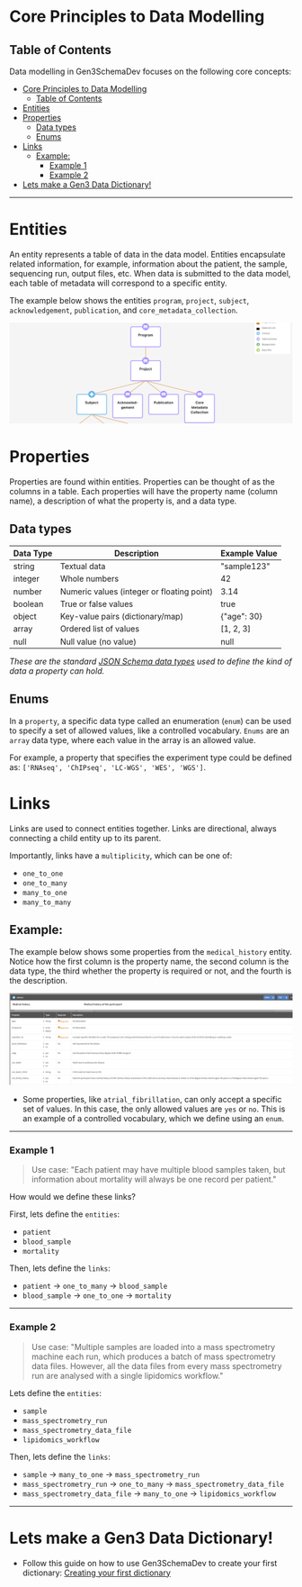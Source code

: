 # Core Principles to Data Modelling

## Table of Contents
Data modelling in Gen3SchemaDev focuses on the following core concepts:
- [Core Principles to Data Modelling](#core-principles-to-data-modelling)
  - [Table of Contents](#table-of-contents)
- [Entities](#entities)
- [Properties](#properties)
  - [Data types](#data-types)
  - [Enums](#enums)
- [Links](#links)
  - [Example:](#example)
    - [Example 1](#example-1)
    - [Example 2](#example-2)
- [Lets make a Gen3 Data Dictionary!](#lets-make-a-gen3-data-dictionary)

---



# Entities
An entity represents a table of data in the data model. Entities encapsulate related information, for example, information about the patient, the sample, sequencing run, output files, etc. When data is submitted to the data model, each table of metadata will correspond to a specific entity. 

The example below shows the entities `program`, `project`, `subject`, `acknowledgement`, `publication`, and `core_metadata_collection`.


![entity_example](entity_example.png)

# Properties
Properties are found within entities. Properties can be thought of as the columns in a table. Each properties will have the property name (column name), a description of what the property is, and a data type. 

## Data types
| Data Type  | Description                                      | Example Value         |
|------------|--------------------------------------------------|----------------------|
| string     | Textual data                                     | "sample123"          |
| integer    | Whole numbers                                    | 42                   |
| number     | Numeric values (integer or floating point)        | 3.14                 |
| boolean    | True or false values                             | true                 |
| object     | Key-value pairs (dictionary/map)                  | {"age": 30}          |
| array      | Ordered list of values                           | [1, 2, 3]            |
| null       | Null value (no value)                            | null                 |

*These are the standard [JSON Schema data types](https://json-schema.org/understanding-json-schema/reference/type.html) used to define the kind of data a property can hold.*
  

## Enums
In a `property`, a specific data type called an enumeration (`enum`) can be used to specify a set of allowed values, like a controlled vocabulary. `Enums` are an `array` data type, where each value in the array is an allowed value. 

For example, a property that specifies the experiment type could be defined as: `['RNAseq', 'ChIPseq', 'LC-WGS', 'WES', 'WGS']`.


# Links
Links are used to connect entities together. Links are directional, always connecting a child entity up to its parent. 

Importantly, links have a `multiplicity`, which can be one of: 
- `one_to_one`
- `one_to_many`
- `many_to_one`
- `many_to_many`

## Example:

The example below shows some properties from the `medical_history` entity. Notice how the first column is the property name, the second column is the data type, the third whether the property is required or not, and the fourth is the description.

![prop_example](prop_example.png)

- Some properties, like `atrial_fibrillation`, can only accept a specific set of values. In this case, the only allowed values are `yes` or `no`. This is an example of a controlled vocabulary, which we define using an `enum`.

---

### Example 1
> Use case: "Each patient may have multiple blood samples taken, but information about mortality will always be one record per patient."

How would we define these links?

First, lets define the `entities`:
- `patient`
- `blood_sample`
- `mortality`

Then, lets define the `links`:
- `patient` -> `one_to_many` -> `blood_sample`
- `blood_sample` -> `one_to_one` -> `mortality`

---

### Example 2
> Use case: "Multiple samples are loaded into a mass spectrometry machine each run, which produces a batch of mass spectrometry data files. However, all the data files from every mass spectrometry run are analysed with a single lipidomics workflow."

Lets define the `entities`:
- `sample`
- `mass_spectrometry_run`
- `mass_spectrometry_data_file`
- `lipidomics_workflow`

Then, lets define the `links`:
- `sample` -> `many_to_one` -> `mass_spectrometry_run`
- `mass_spectrometry_run` -> `one_to_many` -> `mass_spectrometry_data_file`
- `mass_spectrometry_data_file` -> `many_to_one` -> `lipidomics_workflow`

---

# Lets make a Gen3 Data Dictionary!
- Follow this guide on how to use Gen3SchemaDev to create your first dictionary: [Creating your first dictionary](..//gen3schemadev/first_dictionary.md)